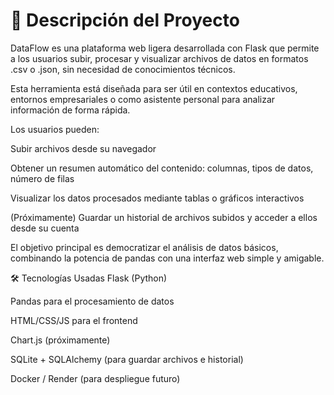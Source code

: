 # 📝 Descripción del Proyecto
DataFlow es una plataforma web ligera desarrollada con Flask que permite a los usuarios subir, procesar y visualizar archivos de datos en formatos .csv o .json, sin necesidad de conocimientos técnicos.

Esta herramienta está diseñada para ser útil en contextos educativos, entornos empresariales o como asistente personal para analizar información de forma rápida.

Los usuarios pueden:

Subir archivos desde su navegador

Obtener un resumen automático del contenido: columnas, tipos de datos, número de filas

Visualizar los datos procesados mediante tablas o gráficos interactivos

(Próximamente) Guardar un historial de archivos subidos y acceder a ellos desde su cuenta

El objetivo principal es democratizar el análisis de datos básicos, combinando la potencia de pandas con una interfaz web simple y amigable.

🛠️ Tecnologías Usadas
Flask (Python)

Pandas para el procesamiento de datos

HTML/CSS/JS para el frontend

Chart.js (próximamente)

SQLite + SQLAlchemy (para guardar archivos e historial)

Docker / Render (para despliegue futuro)


